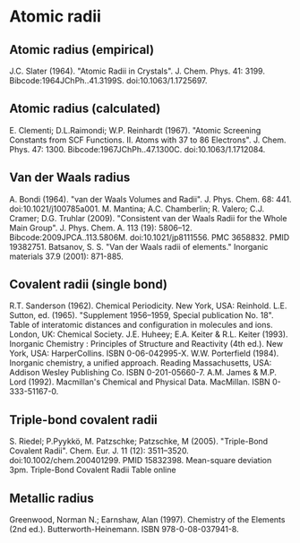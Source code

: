 # Atomic radii

## Atomic radius (empirical)
J.C. Slater (1964). "Atomic Radii in Crystals". J. Chem. Phys. 41: 3199. Bibcode:1964JChPh..41.3199S. doi:10.1063/1.1725697.

## Atomic radius (calculated)
E. Clementi; D.L.Raimondi; W.P. Reinhardt (1967). "Atomic Screening Constants from SCF Functions. II. Atoms with 37 to 86 Electrons". J. Chem. Phys. 47: 1300. Bibcode:1967JChPh..47.1300C. doi:10.1063/1.1712084.

## Van der Waals radius
A. Bondi (1964). "van der Waals Volumes and Radii". J. Phys. Chem. 68: 441. doi:10.1021/j100785a001.
M. Mantina; A.C. Chamberlin; R. Valero; C.J. Cramer; D.G. Truhlar (2009). "Consistent van der Waals Radii for the Whole Main Group". J. Phys. Chem. A. 113 (19): 5806–12. Bibcode:2009JPCA..113.5806M. doi:10.1021/jp8111556. PMC 3658832. PMID 19382751.
Batsanov, S. S. "Van der Waals radii of elements." Inorganic materials 37.9 (2001): 871-885.

## Covalent radii (single bond)
R.T. Sanderson (1962). Chemical Periodicity. New York, USA: Reinhold.
L.E. Sutton, ed. (1965). "Supplement 1956–1959, Special publication No. 18". Table of interatomic distances and configuration in molecules and ions. London, UK: Chemical Society.
J.E. Huheey; E.A. Keiter & R.L. Keiter (1993). Inorganic Chemistry : Principles of Structure and Reactivity (4th ed.). New York, USA: HarperCollins. ISBN 0-06-042995-X.
W.W. Porterfield (1984). Inorganic chemistry, a unified approach. Reading Massachusetts, USA: Addison Wesley Publishing Co. ISBN 0-201-05660-7.
A.M. James & M.P. Lord (1992). Macmillan's Chemical and Physical Data. MacMillan. ISBN 0-333-51167-0.

## Triple-bond covalent radii
S. Riedel; P.Pyykkö, M. Patzschke; Patzschke, M (2005). "Triple-Bond Covalent Radii". Chem. Eur. J. 11 (12): 3511–3520. doi:10.1002/chem.200401299. PMID 15832398. Mean-square deviation 3pm.
Triple-Bond Covalent Radii Table online

## Metallic radius
Greenwood, Norman N.; Earnshaw, Alan (1997). Chemistry of the Elements (2nd ed.). Butterworth-Heinemann. ISBN 978-0-08-037941-8.